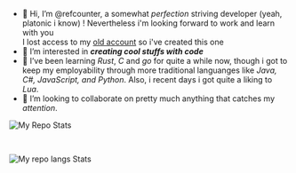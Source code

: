 - 👋 Hi, I’m @refcounter, a somewhat *perfection* striving developer (yeah, platonic i know) ! Nevertheless i'm looking forward to work and learn with you<br />
I lost access to my <a href="https://github.com/uv0id">old account</a> so i've created this one
- 👀 I’m interested in ***creating cool stuffs with code***
- 🌱 I’ve been learning *Rust*, *C* and *go* for quite a while now, though i got to keep my employability through more traditional languanges like *Java, C#, JavaScript, and Python*. Also, i recent days i got quite a liking to *Lua*.
- 💞️ I’m looking to collaborate on pretty much anything that catches my *attention*.


![My Repo Stats](https://github-readme-stats.vercel.app/api?username=refcounter&count_private=true&hide=prs&show_icons=true&theme=tokyonight#gh-dark-mode-only)<pre>  </pre>![My repo langs Stats](https://github-readme-stats.vercel.app/api/top-langs/?username=refcounter&theme=tokyonight&layout=compact#gh-dark-mode-only)
<!--![Hits](https://hitcounter.pythonanywhere.com/count/tag.svg?url = Paste_Your_GitHub_Repository_Link_Here)-->
<!--- 📫 How to reach me  -->

<!---
uv0id2/uv0id2 is a ✨ special ✨ repository because its `README.md` (this file) appears on your GitHub profile.
You can click the Preview link to take a look at your changes.
--->
